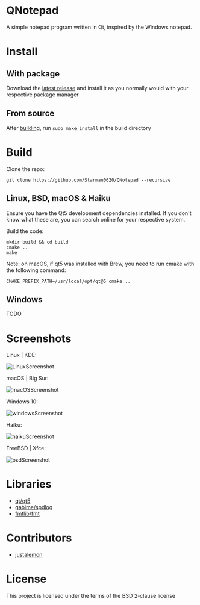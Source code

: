 # QNotepad
A simple notepad program written in Qt, inspired by the Windows notepad.
  
# Install

## With package
Download the [latest release](https://github.com/Starman0620/QNotepad/releases) and install it as you normally would with your respective package manager

## From source
After [building](https://github.com/Starman0620/QNotepad#build), run `sudo make install` in the build directory

# Build
Clone the repo:

```
git clone https://github.com/Starman0620/QNotepad --recursive
```

## Linux, BSD, macOS & Haiku
Ensure you have the Qt5 development dependencies installed. If you don't know what these are, you can search online for your respective system.

Build the code:

```
mkdir build && cd build
cmake ..
make
```
Note: on macOS, if qt5 was installed with Brew, you need to run cmake with the following command:
```
CMAKE_PREFIX_PATH=/usr/local/opt/qt@5 cmake ..
```

## Windows
TODO

# Screenshots
Linux | KDE:

![LinuxScreenshot](https://raw.githubusercontent.com/Starman0620/QNotepad/master/screenshots/linux-screenshot.png  "Linux Screenshot")


macOS | Big Sur:

![macOSScreenshot](https://raw.githubusercontent.com/Starman0620/QNotepad/master/screenshots/macos-screenshot.png  "macOS Screenshot")


Windows 10:

![windowsScreenshot](https://raw.githubusercontent.com/Starman0620/QNotepad/master/screenshots/windows-screenshot.png "Windows Screenshot")


Haiku:

![haikuScreenshot](https://raw.githubusercontent.com/Starman0620/QNotepad/master/screenshots/haiku-screenshot.png "Haiku Screenshot")


FreeBSD | Xfce:

![bsdScreenshot](https://raw.githubusercontent.com/Starman0620/QNotepad/master/screenshots/freebsd-screenshot.png "FreeBSD Screenshot")

# Libraries
* [qt/qt5](https://github.com/qt/qt5)
* [gabime/spdlog](https://github.com/gabime/spdlog)
* [fmtlib/fmt](https://github.com/fmtlib/fmt)

# Contributors
* [justalemon](https://github.com/justalemon/)

# License
This project is licensed under the terms of the BSD 2-clause license
